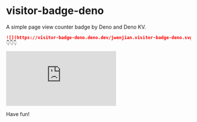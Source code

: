 # visitor-badge-deno

A simple page view counter badge by Deno and Deno KV.

```markdown
![](https://visitor-badge-deno.deno.dev/jwenjian.visitor-badge-deno.svg)
👇👇👇
```

![](https://visitor-badge-deno.deno.dev/jwenjian.visitor-badge-deno.json)

Have fun!
